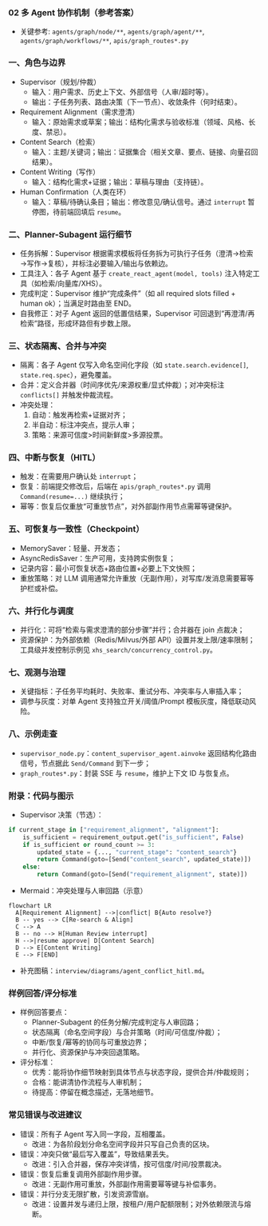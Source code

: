 ### 02 多 Agent 协作机制（参考答案）

- 关键参考: `agents/graph/node/**`, `agents/graph/agent/**`, `agents/graph/workflows/**`, `apis/graph_routes*.py`

### 一、角色与边界
- Supervisor（规划/仲裁）
  - 输入：用户需求、历史上下文、外部信号（人审/超时等）。
  - 输出：子任务列表、路由决策（下一节点）、收敛条件（何时结束）。
- Requirement Alignment（需求澄清）
  - 输入：原始需求或草案；输出：结构化需求与验收标准（领域、风格、长度、禁忌）。
- Content Search（检索）
  - 输入：主题/关键词；输出：证据集合（相关文章、要点、链接、向量召回结果）。
- Content Writing（写作）
  - 输入：结构化需求+证据；输出：草稿与理由（支持链）。
- Human Confirmation（人类在环）
  - 输入：草稿/待确认条目；输出：修改意见/确认信号。通过 `interrupt` 暂停图，待前端回填后 `resume`。

### 二、Planner-Subagent 运行细节
- 任务拆解：Supervisor 根据需求模板将任务拆为可执行子任务（澄清→检索→写作→复核），并标注必要输入/输出与依赖边。
- 工具注入：各子 Agent 基于 `create_react_agent(model, tools)` 注入特定工具（如检索/向量库/XHS）。
- 完成判定：Supervisor 维护“完成条件”（如 all required slots filled + human ok）；当满足时路由至 END。
- 自我修正：对子 Agent 返回的低置信结果，Supervisor 可回退到“再澄清/再检索”路径，形成环路但有步数上限。

### 三、状态隔离、合并与冲突
- 隔离：各子 Agent 仅写入命名空间化字段（如 `state.search.evidence[]`, `state.req.spec`），避免覆盖。
- 合并：定义合并器（时间序优先/来源权重/显式仲裁）；对冲突标注 `conflicts[]` 并触发仲裁流程。
- 冲突处理：
  1) 自动：触发再检索+证据对齐；
  2) 半自动：标注冲突点，提示人审；
  3) 策略：来源可信度>时间新鲜度>多源投票。

### 四、中断与恢复（HITL）
- 触发：在需要用户确认处 `interrupt`；
- 恢复：前端提交修改后，后端在 `apis/graph_routes*.py` 调用 `Command(resume=...)` 继续执行；
- 幂等：恢复后仅重放“可重放节点”，对外部副作用节点需幂等键保护。

### 五、可恢复与一致性（Checkpoint）
- MemorySaver：轻量、开发态；
- AsyncRedisSaver：生产可用，支持跨实例恢复；
- 记录内容：最小可恢复状态+路由位置+必要上下文快照；
- 重放策略：对 LLM 调用通常允许重放（无副作用），对写库/发消息需要幂等护栏或补偿。

### 六、并行化与调度
- 并行化：可将“检索与需求澄清的部分步骤”并行；合并器在 join 点裁决；
- 资源保护：为外部依赖（Redis/Milvus/外部 API）设置并发上限/速率限制；工具级并发控制示例见 `xhs_search/concurrency_control.py`。

### 七、观测与治理
- 关键指标：子任务平均耗时、失败率、重试分布、冲突率与人审插入率；
- 调参与灰度：对单 Agent 支持独立开关/阈值/Prompt 模板灰度，降低联动风险。

### 八、示例走查
- `supervisor_node.py`：`content_supervisor_agent.ainvoke` 返回结构化路由信号，节点据此 `Send/Command` 到下一步；
- `graph_routes*.py`：封装 SSE 与 `resume`，维护上下文 ID 与恢复点。

### 附录：代码与图示

- Supervisor 决策（节选）：
```73:91:agents/graph/node/supervisor_node.py
if current_stage in ["requirement_alignment", "alignment"]:
    is_sufficient = requirement_output.get("is_sufficient", False)
    if is_sufficient or round_count >= 3:
        updated_state = {..., "current_stage": "content_search"}
        return Command(goto=[Send("content_search", updated_state)])
    else:
        return Command(goto=[Send("requirement_alignment", state)])
```

- Mermaid：冲突处理与人审回路（示意）
```mermaid
flowchart LR
  A[Requirement Alignment] -->|conflict| B{Auto resolve?}
  B -- yes --> C[Re-search & Align]
  C --> A
  B -- no --> H[Human Review interrupt]
  H -->|resume approve| D[Content Search]
  D --> E[Content Writing]
  E --> F[END]
```

- 补充图稿：`interview/diagrams/agent_conflict_hitl.md`。

### 样例回答/评分标准
- 样例回答要点：
  - Planner-Subagent 的任务分解/完成判定与人审回路；
  - 状态隔离（命名空间字段）与合并策略（时间/可信度/仲裁）；
  - 中断/恢复/幂等的协同与可重放边界；
  - 并行化、资源保护与冲突回退策略。
- 评分标准：
  - 优秀：能将协作细节映射到具体节点与状态字段，提供合并/仲裁规则；
  - 合格：能讲清协作流程与人审机制；
  - 待提高：停留在概念描述，无落地细节。

### 常见错误与改进建议
- 错误：所有子 Agent 写入同一字段，互相覆盖。
  - 改进：为各阶段划分命名空间字段并只写自己负责的区块。
- 错误：冲突只做“最后写入覆盖”，导致结果丢失。
  - 改进：引入合并器，保存冲突详情，按可信度/时间/投票裁决。
- 错误：恢复后重复调用外部副作用步骤。
  - 改进：无副作用可重放，外部副作用需要幂等键与补偿事务。
- 错误：并行分支无限扩散，引发资源雪崩。
  - 改进：设置并发与递归上限，按租户/用户配额限制；对外依赖限流与熔断。